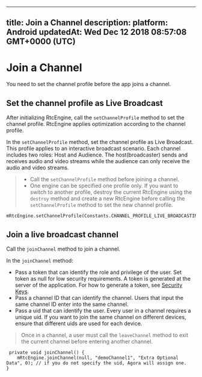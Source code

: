 
---
title: Join a Channel
description: 
platform: Android
updatedAt: Wed Dec 12 2018 08:57:08 GMT+0000 (UTC)
---
# Join a Channel
You need to set the channel profile before the app joins a channel.

## Set the channel profile as Live Broadcast
After initializing RtcEngine, call the `setChannelProfile` method to set the channel profile. RtcEngine applies optimization according to the channel profile.

In the `setChannelProfile` method, set the channel profile as Live Broadcast. This profile applies to an interactive broadcast scenario. Each channel includes two roles: Host and Audience. The host\(broadcaster\) sends and receives audio and video streams while the audience can only receive the audio and video streams.

> -   Call the `setChannelProfile` method before joining a channel.
> -   One engine can be specified one profile only. If you want to switch to another profile, destroy the current RtcEngine using the `destroy` method and create a new RtcEngine before calling the `setChannelProfile` method to set the new channel profile.

```
mRtcEngine.setChannelProfile(Constants.CHANNEL_PROFILE_LIVE_BROADCASTING);
```

## Join a live broadcast channel
Call the `joinChannel` method to join a channel. 

In the `joinChannel` method:

-   Pass a token that can identify the role and privilege of the user. Set token as null for low security requirements. A token is generated at the server of the application. For how to generate a token, see [Security Keys](../../en/Interactive%20Broadcast/token.md).
-   Pass a channel ID that can identify the channel. Users that input the same channel ID enter into the same channel.
-   Pass a uid that can identify the user. Every user in a channel requires a unique uid. If you want to join the same channel on different devices, ensure that different uids are used for each device.

> Once in a channel, a user must call the `leaveChannel` method to exit the current channel before entering another channel.

```
 private void joinChannel() {
    mRtcEngine.joinChannel(null, "demoChannel1", "Extra Optional Data", 0); // if you do not specify the uid, Agora will assign one.
}
```

